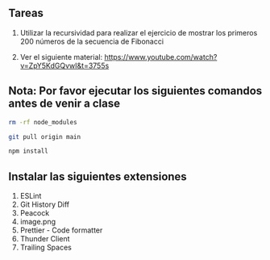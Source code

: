 ## Tareas
1. Utilizar la recursividad para realizar el ejercicio de mostrar los primeros 200 números de la secuencia de Fibonacci

2. Ver el siguiente material:
https://www.youtube.com/watch?v=ZpY5KdGQvwI&t=3755s

## Nota: Por favor ejecutar los siguientes comandos antes de venir a clase
```sh
rm -rf node_modules
```

```sh
git pull origin main
```

```sh
npm install
```

## Instalar las siguientes extensiones

1. ESLint
2. Git History Diff
3. Peacock
4. image.png
5. Prettier - Code formatter
6. Thunder Client
7. Trailing Spaces
